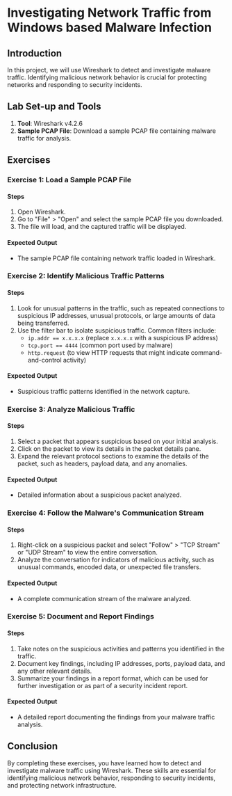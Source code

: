 # Investigating Network Traffic from Windows based Malware Infection

## Introduction

In this project, we will use Wireshark to detect and investigate malware traffic. Identifying malicious network behavior is crucial for protecting networks and responding to security incidents.

## Lab Set-up and Tools

1. **Tool**: Wireshark v4.2.6
2. **Sample PCAP File**: Download a sample PCAP file containing malware traffic for analysis.

## Exercises

### Exercise 1: Load a Sample PCAP File

#### Steps

1. Open Wireshark.
2. Go to "File" > "Open" and select the sample PCAP file you downloaded.
3. The file will load, and the captured traffic will be displayed.

#### Expected Output

- The sample PCAP file containing network traffic loaded in Wireshark.

### Exercise 2: Identify Malicious Traffic Patterns

#### Steps

1. Look for unusual patterns in the traffic, such as repeated connections to suspicious IP addresses, unusual protocols, or large amounts of data being transferred.
2. Use the filter bar to isolate suspicious traffic. Common filters include:
    - `ip.addr == x.x.x.x` (replace `x.x.x.x` with a suspicious IP address)
    - `tcp.port == 4444` (common port used by malware)
    - `http.request` (to view HTTP requests that might indicate command-and-control activity)

#### Expected Output

- Suspicious traffic patterns identified in the network capture.

### Exercise 3: Analyze Malicious Traffic

#### Steps

1. Select a packet that appears suspicious based on your initial analysis.
2. Click on the packet to view its details in the packet details pane.
3. Expand the relevant protocol sections to examine the details of the packet, such as headers, payload data, and any anomalies.

#### Expected Output

- Detailed information about a suspicious packet analyzed.

### Exercise 4: Follow the Malware's Communication Stream

#### Steps

1. Right-click on a suspicious packet and select "Follow" > "TCP Stream" or "UDP Stream" to view the entire conversation.
2. Analyze the conversation for indicators of malicious activity, such as unusual commands, encoded data, or unexpected file transfers.

#### Expected Output

- A complete communication stream of the malware analyzed.

### Exercise 5: Document and Report Findings

#### Steps

1. Take notes on the suspicious activities and patterns you identified in the traffic.
2. Document key findings, including IP addresses, ports, payload data, and any other relevant details.
3. Summarize your findings in a report format, which can be used for further investigation or as part of a security incident report.

#### Expected Output

- A detailed report documenting the findings from your malware traffic analysis.

## Conclusion

By completing these exercises, you have learned how to detect and investigate malware traffic using Wireshark. These skills are essential for identifying malicious network behavior, responding to security incidents, and protecting network infrastructure.

